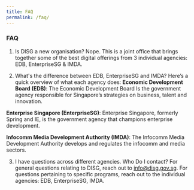 ```yaml
---
title: FAQ
permalink: /faq/
---
```

### **FAQ**

1. Is DISG a new organisation?
Nope. This is a joint office that brings together some of the best digital offerings from 3 individual agencies: EDB, EnterpriseSG & IMDA.

2. What's the difference between EDB, EnterpriseSG and IMDA?
Here’s a quick overview of what each agency does:
**Economic Development Board (EDB)**: The Economic Development Board Is the government agency responsible for Singapore’s strategies on business, talent and innovation.

**Enterprise Singapore (EnterpriseSG)**: Enterprise Singapore, formerly Spring and IE, is the government agency that champions enterprise development.

**Infocomm Media Development Authority (IMDA)**: The Infocomm Media Development Authority develops and regulates the infocomm and media sectors.

3. I have questions across different agencies. Who Do I contact?
For general questions relating to DISG, reach out to info@disg.gov.sg. For questions pertaining to specific programs, reach out to the individual agencies: EDB, EnterpriseSG, IMDA.
